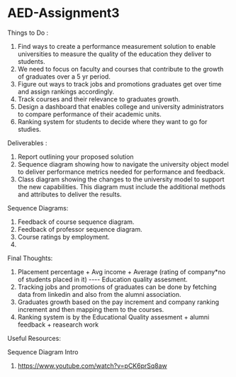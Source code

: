 # AED-Assignment3

Things to Do :

1. Find ways to create a performance measurement solution to enable universities to measure
the quality of the education they deliver to students.
2. We need to focus on faculty and courses that contribute to the growth of graduates over a 5 yr period.
3. Figure out ways to track jobs and promotions graduates get over time and assign rankings accordingly.
4. Track courses and their relevance to graduates growth.
5. Design a dashboard that enables college and university administrators to compare performance of their
academic units.
6. Ranking system for students to decide where they want to go for studies.

Deliverables :
1. Report outlining your proposed solution
2. Sequence diagram showing how to navigate the university object model to deliver performance metrics needed for performance and feedback.
3. Class diagram showing the changes to the university model to support the new capabilities. This diagram must include the additional methods and attributes to deliver the results.

Sequence Diagrams:
1. Feedback of course sequence diagram.
2. Feedback of professor sequence diagram.
3. Course ratings by employment.
4. 


Final Thoughts:
1. Placement percentage + Avg income + Average (rating of company*no of students placed in it) ---- Education quality assesment.
2. Tracking jobs and promotions of graduates can be done by fetching data from linkedin and also from the alumni association.
3. Graduates growth based on the pay increment and company ranking increment and then mapping them to the courses.
4. Ranking system is by the Educational Quality assesment + alumni feedback + reasearch work 

Useful Resources:

Sequence Diagram Intro
1. https://www.youtube.com/watch?v=pCK6prSq8aw
